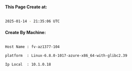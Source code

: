 
   
#### This Page Create at:

```bash

2025-01-14 - 21:35:06 UTC

```

#### Create By Machine:

```bash

Host Name : fv-az1377-104

platform  : Linux-6.8.0-1017-azure-x86_64-with-glibc2.39

Ip Local  : 10.1.0.18

```

